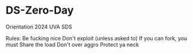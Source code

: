 # DS-Zero-Day
Orientation 2024 UVA SDS


Rules:
Be fucking nice
Don't exploit (unless asked to)
If you can fork, you must
Share the load
Don't over aggro
Protect ya neck

